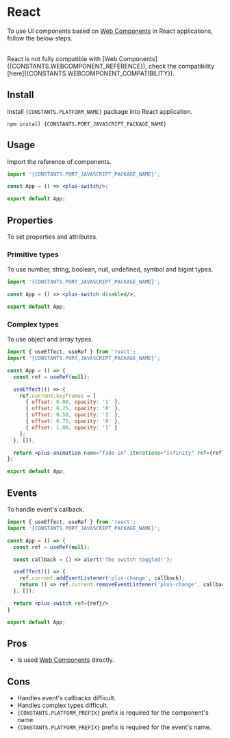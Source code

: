 # React

To use UI components based on [Web Components]({CONSTANTS.WEBCOMPONENT_REFERENCE}) in React applications, follow the below steps.

<br/>

<Alert type="warning">
  React is not fully compatible with [Web Components]({CONSTANTS.WEBCOMPONENT_REFERENCE}), check the compatibility [here]({CONSTANTS.WEBCOMPONENT_COMPATIBILITY}).
</Alert>

## Install

Install `{CONSTANTS.PLATFORM_NAME}` package into React application.

```shell
npm install {CONSTANTS.PORT_JAVASCRIPT_PACKAGE_NAME}
```

## Usage

Import the reference of components.

```jsx
import '{CONSTANTS.PORT_JAVASCRIPT_PACKAGE_NAME}';

const App = () => <plus-switch/>;

export default App;
```

## Properties

To set properties and attributes.

### Primitive types

To use number, string, boolean, null, undefined, symbol and bigint types.

```jsx
import '{CONSTANTS.PORT_JAVASCRIPT_PACKAGE_NAME}';

const App = () => <plus-switch disabled/>;

export default App;
```

### Complex types

To use object and array types.

```jsx
import { useEffect, useRef } from 'react';
import '{CONSTANTS.PORT_JAVASCRIPT_PACKAGE_NAME}';

const App = () => {
  const ref = useRef(null);

  useEffect(() => {
    ref.current.keyframes = [
      { offset: 0.00, opacity: '1' },
      { offset: 0.25, opacity: '0' },
      { offset: 0.50, opacity: '1' },
      { offset: 0.75, opacity: '0' },
      { offset: 1.00, opacity: '1' }
    ];
  }, []);

  return <plus-animation name="fade-in" iterations="Infinity" ref={ref} play></plus-animation>
};

export default App;
```

## Events

To handle event's callback.

```jsx
import { useEffect, useRef } from 'react';
import '{CONSTANTS.PORT_JAVASCRIPT_PACKAGE_NAME}';

const App = () => {
  const ref = useRef(null);

  const callback = () => alert('The switch toggled!');

  useEffect(() => {
    ref.current.addEventListener('plus-change', callback);
    return () => ref.current.removeEventListener('plus-change', callback);
  }, []);

  return <plus-switch ref={ref}/>
}

export default App;
```

## Pros

- Is used [Web Components]({CONSTANTS.WEBCOMPONENT_REFERENCE}) directly.

## Cons

- Handles event's callbacks difficult.
- Handles complex types difficult.
- `{CONSTANTS.PLATFORM_PREFIX}` prefix is required for the component's name.
- `{CONSTANTS.PLATFORM_PREFIX}` prefix is required for the event's name.
